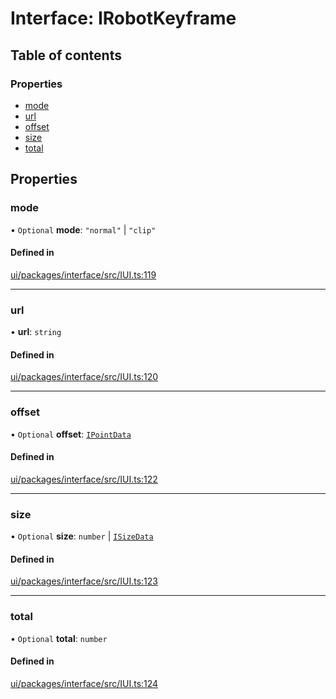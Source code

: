 # Interface: IRobotKeyframe

## Table of contents

### Properties

- [mode](IRobotKeyframe.md#mode)
- [url](IRobotKeyframe.md#url)
- [offset](IRobotKeyframe.md#offset)
- [size](IRobotKeyframe.md#size)
- [total](IRobotKeyframe.md#total)

## Properties

### mode

• `Optional` **mode**: ``"normal"`` \| ``"clip"``

#### Defined in

[ui/packages/interface/src/IUI.ts:119](https://github.com/leaferjs/leafer-ui/blob/c3451ed/packages/interface/src/IUI.ts#L119)

___

### url

• **url**: `string`

#### Defined in

[ui/packages/interface/src/IUI.ts:120](https://github.com/leaferjs/leafer-ui/blob/c3451ed/packages/interface/src/IUI.ts#L120)

___

### offset

• `Optional` **offset**: [`IPointData`](IPointData.md)

#### Defined in

[ui/packages/interface/src/IUI.ts:122](https://github.com/leaferjs/leafer-ui/blob/c3451ed/packages/interface/src/IUI.ts#L122)

___

### size

• `Optional` **size**: `number` \| [`ISizeData`](ISizeData.md)

#### Defined in

[ui/packages/interface/src/IUI.ts:123](https://github.com/leaferjs/leafer-ui/blob/c3451ed/packages/interface/src/IUI.ts#L123)

___

### total

• `Optional` **total**: `number`

#### Defined in

[ui/packages/interface/src/IUI.ts:124](https://github.com/leaferjs/leafer-ui/blob/c3451ed/packages/interface/src/IUI.ts#L124)

